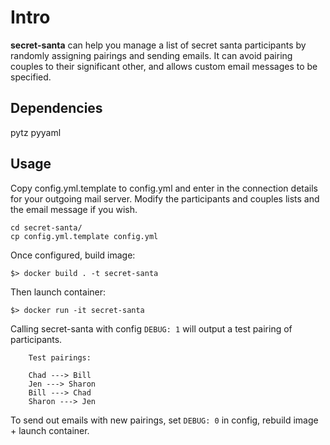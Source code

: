 Intro
=====

**secret-santa** can help you manage a list of secret santa participants by
randomly assigning pairings and sending emails. It can avoid pairing 
couples to their significant other, and allows custom email messages to be 
specified.

Dependencies
------------

pytz
pyyaml

Usage
-----

Copy config.yml.template to config.yml and enter in the connection details 
for your outgoing mail server. Modify the participants and couples lists and 
the email message if you wish.

    cd secret-santa/
    cp config.yml.template config.yml

Once configured, build image:

    $> docker build . -t secret-santa

Then launch container:

    $> docker run -it secret-santa

Calling secret-santa with config `DEBUG: 1` will output a test pairing of 
participants.

        Test pairings:

        Chad ---> Bill
        Jen ---> Sharon
        Bill ---> Chad
        Sharon ---> Jen

To send out emails with new pairings,
set `DEBUG: 0` in config, rebuild image + launch container.
